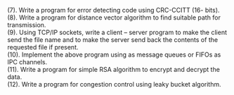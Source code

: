 (7). Write a program for error detecting code using CRC-CCITT (16- bits).     
(8). Write a program for distance vector algorithm to find suitable path for transmission.     
(9). Using TCP/IP sockets, write a client – server program to make the client send the file name and to make the server send back the contents of the requested file if present.    
(10). Implement the above program using as message queues or FIFOs as IPC channels.      
(11). Write a program for simple RSA algorithm to encrypt and decrypt the data.     
(12). Write a program for congestion control using leaky bucket algorithm. 
